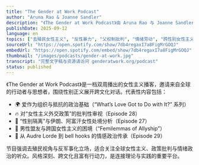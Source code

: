 ```yaml
---
title: "The Gender at Work Podcast"
author: "Aruna Rao & Joanne Sandler"
description: "《The Gender at Work Podcast》由 Aruna Rao 与 Joanne Sandler 主持，聚焦全球女性主义行动者、学者与社区实践者的对话。节目以批判性视角探讨爱、政策、战争与跨文化联盟等议题，强调去殖民、反军事化与情感政治的交汇。风格融合理论深度与跨区域经验，Spotify 评分为 4.2（6 条评论），在国际女性主义社群中具有影响力。"
publishDate: 2025-09-12
language: en
topics: ["去殖民女性主义", "反性暴力", "父权制批判", "情绪劳动", "跨性别女性主义"]
sourceUrl: "https://open.spotify.com/show/7db4regaxI7a8FigMrGOQJ"
embedUrl: "https://open.spotify.com/embed/show/7db4regaxI7a8FigMrGOQJ"
thumbnail: "/images/podcasts/gender-at-work.jpg"
transcript: "完整文字稿与资源请访问 genderatwork.org/podcast"
status: published
---
```


《The Gender at Work Podcast》是一档双周播出的女性主义播客，邀请来自全球的行动者与思想者，围绕性别正义展开跨文化对话。代表性内容包括：

- 🌍 爱作为组织与抵抗的政治基础（“What’s Love Got to Do with It?” 系列）
- 🔥 对“女性主义外交政策”的批判性审视（Episode 28）
- 🛑 “性别隔离”与伊朗、阿富汗女性处境分析（Episode 27）
- 💬 男性盟友与跨国女性主义的困境（“Femilemmas of Allyship”）
- 🧠 从 Audre Lorde 到 bell hooks 的情感政治传承（Episode 29）

节目强调去殖民视角与反军事化立场，适合关注全球女性主义、政策批判与情绪政治的听众。风格深刻、跨文化且富有行动力，是连接理论与实践的重要平台。

